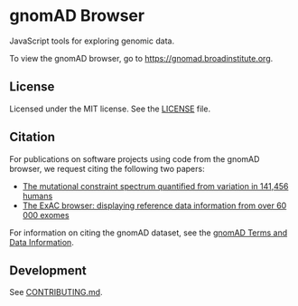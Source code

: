 # gnomAD Browser

JavaScript tools for exploring genomic data.

To view the gnomAD browser, go to https://gnomad.broadinstitute.org.

## License

Licensed under the MIT license. See the [LICENSE](https://github.com/broadinstitute/gnomad-browser/blob/main/LICENSE) file.

## Citation

For publications on software projects using code from the gnomAD browser, we request citing the following two papers:

- [The mutational constraint spectrum quantified from variation in 141,456 humans](https://broad.io/gnomad_lof)
- [The ExAC browser: displaying reference data information from over 60 000 exomes](https://academic.oup.com/nar/article/45/D1/D840/2572071)

For information on citing the gnomAD dataset, see the [gnomAD Terms and Data Information](https://gnomad.broadinstitute.org/terms).

## Development

See [CONTRIBUTING.md](./CONTRIBUTING.md).
